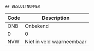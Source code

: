 	## BESLUITNUMMER			
				
|	Code	|	Description	|
|	---	|	---	|
|	ONB	|	Onbekend	|
|	0	|	0	|
|	NVW	|	Niet in veld waarneembaar	|
